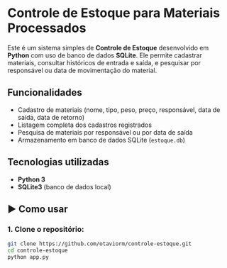 #  Controle de Estoque para Materiais Processados

Este é um sistema simples de **Controle de Estoque** desenvolvido em **Python** com uso de banco de dados **SQLite**. Ele permite cadastrar materiais, consultar históricos de entrada e saída, e pesquisar por responsável ou data de movimentação do material.

##  Funcionalidades

-  Cadastro de materiais (nome, tipo, peso, preço, responsável, data de saída, data de retorno)
-  Listagem completa dos cadastros registrados
-  Pesquisa de materiais por responsável ou por data de saída
-  Armazenamento em banco de dados SQLite (`estoque.db`)

##  Tecnologias utilizadas

- **Python 3**
- **SQLite3** (banco de dados local)

## ▶ Como usar

### 1. Clone o repositório:

```bash
git clone https://github.com/otaviorm/controle-estoque.git
cd controle-estoque
python app.py
